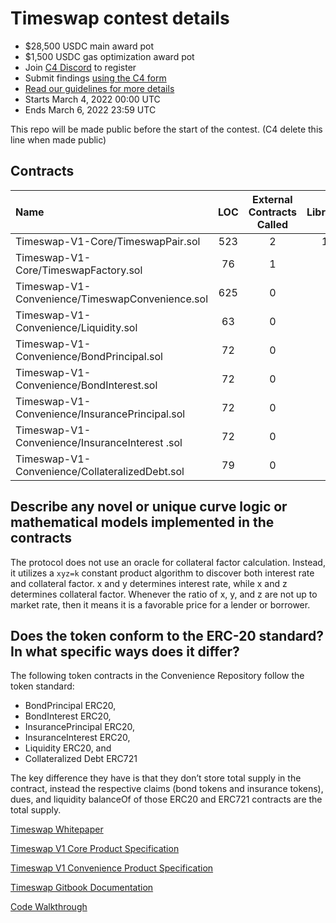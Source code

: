 # Timeswap contest details
- $28,500 USDC main award pot
- $1,500 USDC gas optimization award pot
- Join [C4 Discord](https://discord.gg/code4rena) to register
- Submit findings [using the C4 form](https://code4rena.com/contests/2022-03-timeswap-contest/submit)
- [Read our guidelines for more details](https://docs.code4rena.com/roles/wardens)
- Starts March 4, 2022 00:00 UTC
- Ends March 6, 2022 23:59 UTC

This repo will be made public before the start of the contest. (C4 delete this line when made public)

## Contracts

| Name | LOC | External Contracts Called | Libraries |
| :--- | :---: | :---: | :---: |
| Timeswap-V1-Core/TimeswapPair.sol | 523 | 2 | 11 |
| Timeswap-V1-Core/TimeswapFactory.sol | 76 | 1 | 0 |
| Timeswap-V1-Convenience/TimeswapConvenience.sol | 625 | 0 | 8 |
| Timeswap-V1-Convenience/Liquidity.sol | 63 | 0 | 2 |
| Timeswap-V1-Convenience/BondPrincipal.sol | 72 | 0 | 2 |
| Timeswap-V1-Convenience/BondInterest.sol | 72 | 0 | 2 |
| Timeswap-V1-Convenience/InsurancePrincipal.sol | 72 | 0 | 2 |
| Timeswap-V1-Convenience/InsuranceInterest .sol | 72 | 0 | 2 |
| Timeswap-V1-Convenience/CollateralizedDebt.sol | 79 | 0 | 3 |

## Describe any novel or unique curve logic or mathematical models implemented in the contracts

The protocol does not use an oracle for collateral factor calculation. Instead, it utilizes a `xyz=k` constant product algorithm to discover both interest rate and collateral factor. x and y determines interest rate, while x and z determines collateral factor. Whenever the ratio of x, y, and z are not up to market rate, then it means it is a favorable price for a lender or borrower.

## Does the token conform to the ERC-20 standard? In what specific ways does it differ?

The following token contracts in the Convenience Repository follow the token standard:
- BondPrincipal ERC20, 
- BondInterest ERC20,
- InsurancePrincipal ERC20, 
- InsuranceInterest ERC20, 
- Liquidity ERC20, and 
- Collateralized Debt ERC721

The key difference they have is that they don’t store total supply in the contract, instead the respective claims (bond tokens and insurance tokens), dues, and liquidity balanceOf of those ERC20 and ERC721 contracts are the total supply.

[Timeswap Whitepaper](https://github.com/code-423n4/2022-03-timeswap/files/8180278/Timeswap.Whitepaper.pdf)

[Timeswap V1 Core Product Specification](https://drive.google.com/file/d/1SQ_Hbv_wQVXEcFlDytAFMA03Rbi5dTLu/view?usp=sharing)

[Timeswap V1 Convenience Product Specification](https://drive.google.com/file/d/1fRgY1PABhmEA34BfxxoqM73dsXkHwSCu/view?usp=sharing)

[Timeswap Gitbook Documentation](https://timeswap.gitbook.io/timeswap/)

[Code Walkthrough](https://youtu.be/AEizNC_u_yQ)

